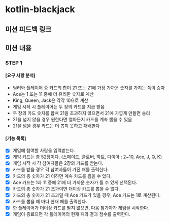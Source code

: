 # kotlin-blackjack

## 미션 피드백 링크

## 미션 내용

### STEP 1

#### [요구 사항 분석]

- 딜러와 플레이어 중 카드의 합이 21 또는 21에 가장 가까운 숫자를 가지는 쪽이 승자
- Ace는 1 또는 11 중에 더 유리한 숫자로 계산
- King, Queen, Jack은 각각 10으로 계산
- 게임 시작 시 플레이어는 두 장의 카드를 지급 받음
- 두 장의 카드 숫자를 합쳐 21을 초과하지 않으면서 21에 가깝게 만들면 승리
- 21을 넘지 않을 경우 원한다면 얼마든지 카드를 계속 뽑을 수 있음
- 21을 넘을 경우 카드는 더 뽑지 못하고 패배한다

#### [기능 목록]

- [x] 게임에 참여할 사람을 입력받는다.
- [x] 게임 카드는 총 52장이다. (스페이드, 클로버, 하트, 다이아 : 2~10, Ace, J, Q, K)
- [x] 게임 시작 시 각 참여자들은 2장의 카드를 받는다.
- [x] 카드를 받을 경우 각 참여자들이 가진 패를 출력한다.
- [x] 카드의 총 숫자가 21 이하면 계속 카드를 뽑을 수 있다.
- [x] Ace 카드는 1과 11 중에 21에 더 가까운 숫자가 될 수 있게 선택된다.
- [x] 카드의 총 숫자가 21 초과이면 더이상 카드를 뽑을 수 없다.
- [x] 카드의 총 숫자가 21 초과일 때 Ace 카드가 있을 경우, Ace 카드는 1로 계산된다.
- [x] 카드를 뽑을 때 마다 현재 패를 출력한다.
- [x] 한 플레이어가 더이상 카드를 받지 않으면, 다음 참가자가 게임을 시작한다.
- [x] 게임이 종료되면 각 플레이어의 현재 패와 결과 점수를 출력한다.
